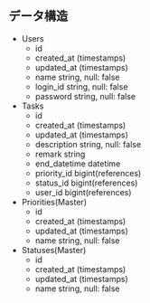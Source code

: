 ## データ構造
- Users
  - id
  - created_at (timestamps)
  - updated_at (timestamps)
  - name string, null: false
  - login_id string, null: false
  - password string, null: false
- Tasks
  - id
  - created_at (timestamps)
  - updated_at (timestamps)
  - description string, null: false
  - remark string
  - end_datetime datetime
  - priority_id bigint(references)
  - status_id bigint(references)
  - user_id bigint(references)
- Priorities(Master)
  - id
  - created_at (timestamps)
  - updated_at (timestamps)
  - name string, null: false
- Statuses(Master)
  - id
  - created_at (timestamps)
  - updated_at (timestamps)
  - name string, null: false
